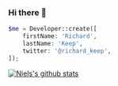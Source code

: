 ### Hi there 👋

```php
$me = Developer::create([
    firstName: 'Richard',
    lastName: 'Keep',
    twitter: '@richard_keep',
]);
```

[![Niels's github stats](https://github-readme-stats.vercel.app/api?username=richardkeep&show_icons=true&count_private=true)](https://github.com/richardkeep/github-readme-stats)
